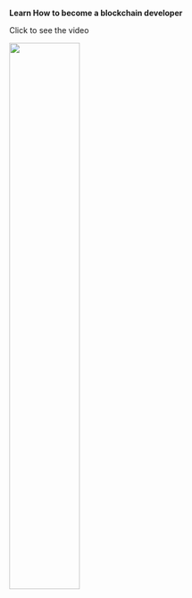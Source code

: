 **Learn How to become a blockchain developer**

Click to see the video
<!--iframe width="800" height="400" src="https://www.youtube.com/embed/OwSl2xwl2-w" title="YouTube video player" frameborder="0" allow="accelerometer; autoplay; clipboard-write; encrypted-media; gyroscope; picture-in-picture" allowfullscreen></iframe> -->

<!-- a href="http://www.youtube.com/watch?feature=player_embedded&v=OwSl2xwl2-w
" target="_blank"><img src="http://img.youtube.com/vi/OwSl2xwl2-w/0.jpg" 
alt="YouTube video player" width="480" height="360" border="10" /></a> -->

[<img src="https://i.ytimg.com/vi/OwSl2xwl2-w/maxresdefault.jpg" width="50%">](https://www.youtube.com/watch?v=OwSl2xwl2-w "How to become a blockchain developer")
